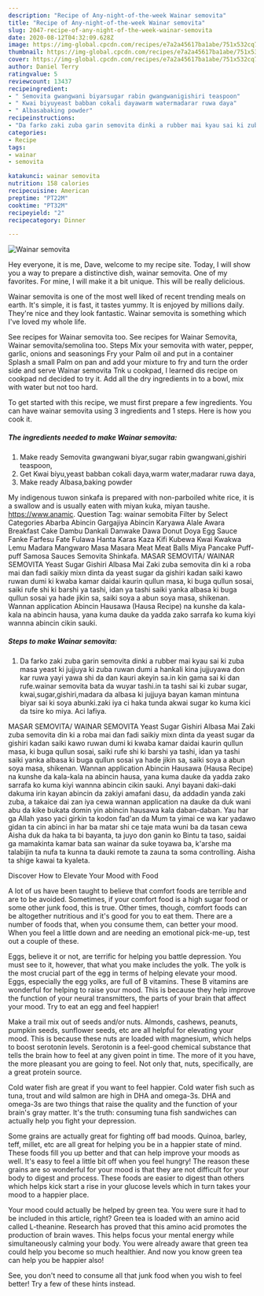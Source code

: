 ```yaml
---
description: "Recipe of Any-night-of-the-week Wainar semovita"
title: "Recipe of Any-night-of-the-week Wainar semovita"
slug: 2047-recipe-of-any-night-of-the-week-wainar-semovita
date: 2020-08-12T04:32:09.628Z
image: https://img-global.cpcdn.com/recipes/e7a2a45617ba1abe/751x532cq70/wainar-semovita-recipe-main-photo.jpg
thumbnail: https://img-global.cpcdn.com/recipes/e7a2a45617ba1abe/751x532cq70/wainar-semovita-recipe-main-photo.jpg
cover: https://img-global.cpcdn.com/recipes/e7a2a45617ba1abe/751x532cq70/wainar-semovita-recipe-main-photo.jpg
author: Daniel Terry
ratingvalue: 5
reviewcount: 13437
recipeingredient:
- " Semovita gwangwani biyarsugar rabin gwangwanigishiri teaspoon"
- " Kwai biyuyeast babban cokali dayawarm watermadarar ruwa daya"
- " Albasabaking powder"
recipeinstructions:
- "Da farko zaki zuba garin semovita dinki a rubber mai kyau sai ki zuba masa yeast ki jujjuya ki zuba ruwan dumi a hankali kina jujjuyawa don kar ruwa yayi yawa shi da dan kauri akeyin sa.in kin gama sai ki dan rufe.wainar semovita bata da wuyar tashi.in ta tashi sai ki zubar sugar, kwai,sugar,gishiri,madara da albasa ki jujjuya bayan kaman mintuna biyar sai ki soya abunki.zaki iya ci haka tunda akwai sugar ko kuma kici da tsire ko miya. Aci lafiya."
categories:
- Recipe
tags:
- wainar
- semovita

katakunci: wainar semovita 
nutrition: 158 calories
recipecuisine: American
preptime: "PT22M"
cooktime: "PT32M"
recipeyield: "2"
recipecategory: Dinner

---
```



![Wainar semovita](https://img-global.cpcdn.com/recipes/e7a2a45617ba1abe/751x532cq70/wainar-semovita-recipe-main-photo.jpg)

Hey everyone, it is me, Dave, welcome to my recipe site. Today, I will show you a way to prepare a distinctive dish, wainar semovita. One of my favorites. For mine, I will make it a bit unique. This will be really delicious.

Wainar semovita is one of the most well liked of recent trending meals on earth. It's simple, it is fast, it tastes yummy. It is enjoyed by millions daily. They're nice and they look fantastic. Wainar semovita is something which I've loved my whole life.

See recipes for Wainar semovita too. See recipes for Wainar Semovita, Wainar semovita/semolina too. Steps Mix your semovita with water, pepper, garlic, onions and seasonings Fry your Palm oil and put in a container Splash a small Palm on pan and add your mixture to fry and turn the order side and serve Wainar semovita Tnk u cookpad, I learned dis recipe on cookpad nd decided to try it. Add all the dry ingredients in to a bowl, mix with water but not too hard.


To get started with this recipe, we must first prepare a few ingredients. You can have wainar semovita using 3 ingredients and 1 steps. Here is how you cook it.

<!--inarticleads1-->

##### The ingredients needed to make Wainar semovita:

1. Make ready  Semovita gwangwani biyar,sugar rabin gwangwani,gishiri teaspoon,
1. Get  Kwai biyu,yeast babban cokali daya,warm water,madarar ruwa daya,
1. Make ready  Albasa,baking powder


My indigenous tuwon sinkafa is prepared with non-parboiled white rice, it is a swallow and is usually eaten with miyan kuka, miyan taushe. https://www.anamic. Question Tag: wainar semobita Filter by Select Categories Abarba Abincin Gargajiya Abincin Karyawa Alale Awara Breakfast Cake Dambu Dankali Danwake Dawa Donut Doya Egg Sauce Fanke Farfesu Fate Fulawa Hanta Karas Kaza Kifi Kubewa Kwai Kwakwa Lemu Madara Mangwaro Masa Masara Meat Meat Balls Miya Pancake Puff-puff Samosa Sauces Semovita Shinkafa. MASAR SEMOVITA/ WAINAR SEMOVITA Yeast Sugar Gishiri Albasa Mai Zaki zuba semovita din ki a roba mai dan fadi saikiy mixn dinta da yeast sugar da gishiri kadan saiki kawo ruwan dumi ki kwaba kamar daidai kaurin qullun masa, ki buga qullun sosai, saiki rufe shi ki barshi ya tashi, idan ya tashi saiki yanka albasa ki buga qullun sosai ya hade jikin sa, saiki soya a abun soya masa, shikenan. Wannan application Abincin Hausawa (Hausa Recipe) na kunshe da kala-kala na abincin hausa, yana kuma dauke da yadda zako sarrafa ko kuma kiyi wannna abincin cikin sauki. 

<!--inarticleads2-->

##### Steps to make Wainar semovita:

1. Da farko zaki zuba garin semovita dinki a rubber mai kyau sai ki zuba masa yeast ki jujjuya ki zuba ruwan dumi a hankali kina jujjuyawa don kar ruwa yayi yawa shi da dan kauri akeyin sa.in kin gama sai ki dan rufe.wainar semovita bata da wuyar tashi.in ta tashi sai ki zubar sugar, kwai,sugar,gishiri,madara da albasa ki jujjuya bayan kaman mintuna biyar sai ki soya abunki.zaki iya ci haka tunda akwai sugar ko kuma kici da tsire ko miya. Aci lafiya.


MASAR SEMOVITA/ WAINAR SEMOVITA Yeast Sugar Gishiri Albasa Mai Zaki zuba semovita din ki a roba mai dan fadi saikiy mixn dinta da yeast sugar da gishiri kadan saiki kawo ruwan dumi ki kwaba kamar daidai kaurin qullun masa, ki buga qullun sosai, saiki rufe shi ki barshi ya tashi, idan ya tashi saiki yanka albasa ki buga qullun sosai ya hade jikin sa, saiki soya a abun soya masa, shikenan. Wannan application Abincin Hausawa (Hausa Recipe) na kunshe da kala-kala na abincin hausa, yana kuma dauke da yadda zako sarrafa ko kuma kiyi wannna abincin cikin sauki. Anyi bayani daki-daki dakuma irin kayan abincin da zakiyi amafani dasu, da addadin yanda zaki zuba, a takaice dai zan iya cewa wannan application na dauke da duk wani abu da kike bukata domin yin abincin hausawa kala daban-daban. Yau har ga Allah yaso yaci girkin ta kodon fad&#39;an da Mum ta yimai ce wa kar yadawo gidan ta cin abinci in har ba matar shi ce taje mata wuni ba da tasan cewa Aisha duk da haka ta bi bayanta, ta juyo don ganin ko Bintu ta taso, saidai ga mamakinta kamar bata san wainar da suke toyawa ba, k&#39;arshe ma talabijin ta nufa ta kunna ta dauki remote ta zauna ta soma controlling. Aisha ta shige kawai ta kyaleta. 

Discover How to Elevate Your Mood with Food


A lot of us have been taught to believe that comfort foods are terrible and are to be avoided. Sometimes, if your comfort food is a high sugar food or some other junk food, this is true. Other times, though, comfort foods can be altogether nutritious and it's good for you to eat them. There are a number of foods that, when you consume them, can better your mood. When you feel a little down and are needing an emotional pick-me-up, test out a couple of these.

Eggs, believe it or not, are terrific for helping you battle depression. You must see to it, however, that what you make includes the yolk. The yolk is the most crucial part of the egg in terms of helping elevate your mood. Eggs, especially the egg yolks, are full of B vitamins. These B vitamins are wonderful for helping to raise your mood. This is because they help improve the function of your neural transmitters, the parts of your brain that affect your mood. Try to eat an egg and feel happier!

Make a trail mix out of seeds and/or nuts. Almonds, cashews, peanuts, pumpkin seeds, sunflower seeds, etc are all helpful for elevating your mood. This is because these nuts are loaded with magnesium, which helps to boost serotonin levels. Serotonin is a feel-good chemical substance that tells the brain how to feel at any given point in time. The more of it you have, the more pleasant you are going to feel. Not only that, nuts, specifically, are a great protein source.

Cold water fish are great if you want to feel happier. Cold water fish such as tuna, trout and wild salmon are high in DHA and omega-3s. DHA and omega-3s are two things that raise the quality and the function of your brain's gray matter. It's the truth: consuming tuna fish sandwiches can actually help you fight your depression. 

Some grains are actually great for fighting off bad moods. Quinoa, barley, teff, millet, etc are all great for helping you be in a happier state of mind. These foods fill you up better and that can help improve your moods as well. It's easy to feel a little bit off when you feel hungry! The reason these grains are so wonderful for your mood is that they are not difficult for your body to digest and process. These foods are easier to digest than others which helps kick start a rise in your glucose levels which in turn takes your mood to a happier place.

Your mood could actually be helped by green tea. You were sure it had to be included in this article, right? Green tea is loaded with an amino acid called L-theanine. Research has proved that this amino acid promotes the production of brain waves. This helps focus your mental energy while simultaneously calming your body. You were already aware that green tea could help you become so much healthier. And now you know green tea can help you be happier also!

See, you don't need to consume all that junk food when you wish to feel better! Try  a few  of  these  hints  instead.

